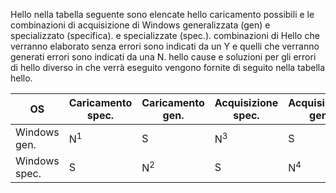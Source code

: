 Hello nella tabella seguente sono elencate hello caricamento possibili e le combinazioni di acquisizione di Windows generalizzata (gen) e specializzato (specifica). e specializzate (spec.). combinazioni di Hello che verranno elaborato senza errori sono indicati da un Y e quelli che verranno generati errori sono indicati da una N. hello cause e soluzioni per gli errori di hello diverso in che verrà eseguito vengono fornite di seguito nella tabella hello.

| OS | Caricamento spec. | Caricamento gen. | Acquisizione spec. | Acquisizione gen. |
| --- | --- | --- | --- | --- |
| Windows gen. |N<sup>1</sup> |S |N<sup>3</sup> |S |
| Windows spec. |S |N<sup>2</sup> |S |N<sup>4</sup> |

